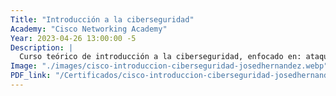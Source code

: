 ```yaml
---
Title: "Introducción a la ciberseguridad"
Academy: "Cisco Networking Academy"
Year: 2023-04-26 13:00:00 -5
Description: |
  Curso teórico de introducción a la ciberseguridad, enfocado en: ataques, protecciones y recomendaciones.
Image: "./images/cisco-introduccion-ciberseguridad-josedhernandez.webp"
PDF_link: "/Certificados/cisco-introduccion-ciberseguridad-josedhernandez.pdf"
---
```

